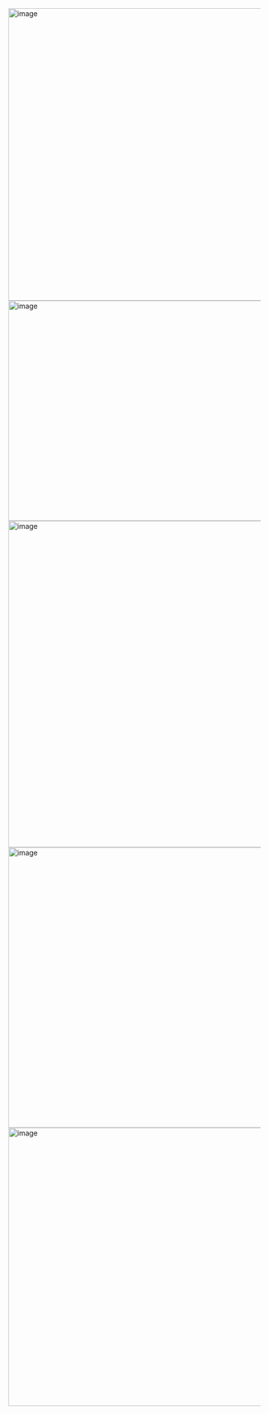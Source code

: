 <img width="929" height="583" alt="image" src="https://github.com/user-attachments/assets/b507e430-f4f7-4683-ae89-1aa4d7c1664b" />
<img width="932" height="439" alt="image" src="https://github.com/user-attachments/assets/46f2dc54-d1f9-4bd7-8ebc-6e05b9ae0728" />
<img width="1109" height="651" alt="image" src="https://github.com/user-attachments/assets/e4d4f5fd-28f7-4e69-b520-1a08764f5ed5" />
<img width="1001" height="559" alt="image" src="https://github.com/user-attachments/assets/89b7a653-16e4-4e89-b781-e5e77d81c0a7" />
<img width="1000" height="555" alt="image" src="https://github.com/user-attachments/assets/6b017be4-dc4c-4535-9727-8250727196b9" />
